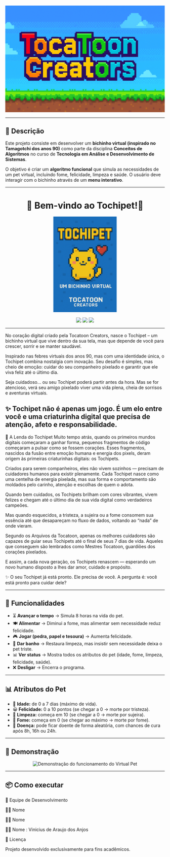 <!-- Banner -->
<p align="center">
  <img src="assets/Banner.png" alt="Banner" width="800"/>
</p>

---
## 📖 Descrição
Este projeto consiste em desenvolver um **bichinho virtual (inspirado no Tamagotchi dos anos 90)** como parte da disciplina **Conceitos de Algoritmos** no curso de **Tecnologia em Análise e Desenvolvimento de Sistemas**.

O objetivo é criar um **algoritmo funcional** que simula as necessidades de um pet virtual, incluindo fome, felicidade, limpeza e saúde. O usuário deve interagir com o bichinho através de um **menu interativo**.

---

<h1 align="center"> 🐾 Bem-vindo ao Tochipet!🐾 </h1>
<p align="center">
<img src="assets/TochiPet.png" alt="TochiPet" width="200"/>
</p>

<p align="center">
  <img src="https://img.shields.io/badge/status-Em%20desenvolvimento-yellow?style=for-the-badge"/>
  <img src="https://img.shields.io/badge/versão-1.0-blue?style=for-the-badge"/>
  <img src="https://img.shields.io/badge/licença-Acadêmica-green?style=for-the-badge"/>
</p>

---
No coração digital criado pela Tocatoon Creators, nasce o Tochipet – um bichinho virtual que vive dentro da sua tela, mas que depende de você para crescer, sorrir e se manter saudável.

Inspirado nas febres virtuais dos anos 90, mas com uma identidade única, o Tochipet combina nostalgia com inovação. Seu desafio é simples, mas cheio de emoção: cuidar do seu companheiro pixelado e garantir que ele viva feliz até o último dia.

Seja cuidadoso… ou seu Tochipet poderá partir antes da hora.
Mas se for atencioso, verá seu amigo pixelado viver uma vida plena, cheia de sorrisos e aventuras virtuais.

✨ Tochipet não é apenas um jogo. É um elo entre você e uma criaturinha digital que precisa de atenção, afeto e responsabilidade.
---
📜 A Lenda do Tochipet
Muito tempo atrás, quando os primeiros mundos digitais começaram a ganhar forma, pequenos fragmentos de código começaram a pulsar como se fossem corações. Esses fragmentos, nascidos da fusão entre emoção humana e energia dos pixels, deram origem às primeiras criaturinhas digitais: os Tochipets.

Criados para serem companheiros, eles não vivem sozinhos — precisam de cuidadores humanos para existir plenamente. Cada Tochipet nasce como uma centelha de energia pixelada, mas sua forma e comportamento são moldados pelo carinho, atenção e escolhas de quem o adota.

Quando bem cuidados, os Tochipets brilham com cores vibrantes, vivem felizes e chegam até o último dia de sua vida digital como verdadeiros campeões.

Mas quando esquecidos, a tristeza, a sujeira ou a fome consomem sua essência até que desapareçam no fluxo de dados, voltando ao “nada” de onde vieram.

Segundo os Arquivos da Tocatoon, apenas os melhores cuidadores são capazes de guiar seus Tochipets até o final de seus 7 dias de vida. Aqueles que conseguem são lembrados como Mestres Tocatoon, guardiões dos corações pixelados.

E assim, a cada nova geração, os Tochipets renascem — esperando um novo humano disposto a lhes dar amor, cuidado e propósito.

✨ O seu Tochipet já está pronto. Ele precisa de você.
A pergunta é: você está pronto para cuidar dele?

---

## 🧩 Funcionalidades
- ⏳ **Avançar o tempo** → Simula 8 horas na vida do pet.  
- 🍽️ **Alimentar** → Diminui a fome, mas alimentar sem necessidade reduz felicidade.  
- 🎮 **Jogar (pedra, papel e tesoura)** → Aumenta felicidade.  
- 🚿 **Dar banho** → Restaura limpeza, mas insistir sem necessidade deixa o pet triste.  
- 📊 **Ver status** → Mostra todos os atributos do pet (idade, fome, limpeza, felicidade, saúde).  
- ❌ **Desligar** → Encerra o programa.  

---

## 📊 Atributos do Pet
- 🍼 **Idade:** de 0 a 7 dias (máximo de vida).  
- 😀 **Felicidade:** 0 a 10 pontos (se chegar a 0 → morte por tristeza).  
- 🧼 **Limpeza:** começa em 10 (se chegar a 0 → morte por sujeira).  
- 🍔 **Fome:** começa em 0 (se chegar ao máximo → morte por fome).  
- 🤒 **Doença:** pode ficar doente de forma aleatória, com chances de cura após 8h, 16h ou 24h.  

---

## 🎥 Demonstração
<p align="center">
  <img src="assets/demo.gif" alt="Demonstração do funcionamento do Virtual Pet" width="600"/>
</p>

---

## 📦 Como executar

👥 Equipe de Desenvolvimento

👩‍💻 Nome 

👨‍💻 Nome 

👩‍💻 Nome : Vinicius de Araujo dos Anjos

📜 Licença

Projeto desenvolvido exclusivamente para fins acadêmicos.

